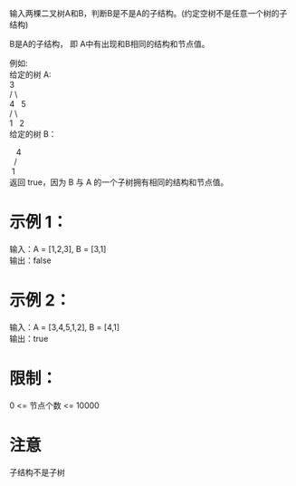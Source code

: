 输入两棵二叉树A和B，判断B是不是A的子结构。(约定空树不是任意一个树的子结构)

B是A的子结构， 即 A中有出现和B相同的结构和节点值。

例如:  
给定的树 A:  
3  
/ \  
4   5  
/ \  
1   2  
给定的树 B：

   4   
  /  
 1  
返回 true，因为 B 与 A 的一个子树拥有相同的结构和节点值。

# 示例 1：

输入：A = [1,2,3], B = [3,1]  
输出：false

# 示例 2：

输入：A = [3,4,5,1,2], B = [4,1]  
输出：true

# 限制：

0 <= 节点个数 <= 10000

# 注意
子结构不是子树
